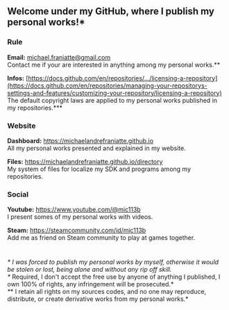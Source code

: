 ﻿  
  
## Welcome under my GitHub, where I publish my personal works!\*  
  
  
### Rule  
  
**Email:** michael.franiatte@gmail.com  
Contact me if your are interested in anything among my personal works.\**  
  
**Infos:** [https://docs.github.com/en/repositories/.../licensing-a-repository](https://docs.github.com/en/repositories/managing-your-repositorys-settings-and-features/customizing-your-repository/licensing-a-repository)  
The default copyright laws are applied to my personal works published in my repositories.\***  
  
  
### Website  
  
**Dashboard:** https://michaelandrefraniatte.github.io  
All my personal works presented and explained in my website.  
  
**Files:** https://michaelandrefraniatte.github.io/directory  
My system of files for localize my SDK and programs among my repositories.  
  
  
### Social  
  
**Youtube:** https://www.youtube.com/@mic113b  
I present somes of my personal works with videos.  
  
**Steam:** https://steamcommunity.com/id/mic113b  
Add me as friend on Steam community to play at games together.  
  
  
#  
*\* I was forced to publish my personal works by myself, otherwise it would be stolen or lost, being alone and without any rip off skill.*  
*\** Required, I don't accept the free use by anyone of anything I published, I own 100% of rights, any infringement will be prosecuted.*  
*\*** I retain all rights on my sources codes, and no one may reproduce, distribute, or create derivative works from my personal works.*  
  
  